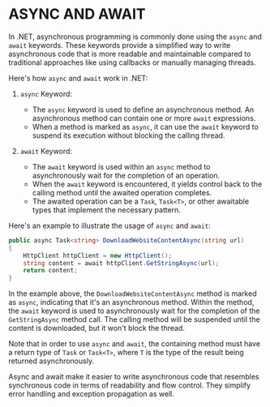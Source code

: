 # ASYNC AND AWAIT

In .NET, asynchronous programming is commonly done using the `async` and `await` keywords. These keywords provide a simplified way to write asynchronous code that is more readable and maintainable compared to traditional approaches like using callbacks or manually managing threads.

Here's how `async` and `await` work in .NET:

1. `async` Keyword:
   - The `async` keyword is used to define an asynchronous method. An asynchronous method can contain one or more `await` expressions.
   - When a method is marked as `async`, it can use the `await` keyword to suspend its execution without blocking the calling thread.

2. `await` Keyword:
   - The `await` keyword is used within an `async` method to asynchronously wait for the completion of an operation.
   - When the `await` keyword is encountered, it yields control back to the calling method until the awaited operation completes.
   - The awaited operation can be a `Task`, `Task<T>`, or other awaitable types that implement the necessary pattern.

Here's an example to illustrate the usage of `async` and `await`:

```csharp
public async Task<string> DownloadWebsiteContentAsync(string url)
{
    HttpClient httpClient = new HttpClient();
    string content = await httpClient.GetStringAsync(url);
    return content;
}
```

In the example above, the `DownloadWebsiteContentAsync` method is marked as `async`, indicating that it's an asynchronous method. Within the method, the `await` keyword is used to asynchronously wait for the completion of the `GetStringAsync` method call. The calling method will be suspended until the content is downloaded, but it won't block the thread.

Note that in order to use `async` and `await`, the containing method must have a return type of `Task` or `Task<T>`, where `T` is the type of the result being returned asynchronously.

Async and await make it easier to write asynchronous code that resembles synchronous code in terms of readability and flow control. They simplify error handling and exception propagation as well.